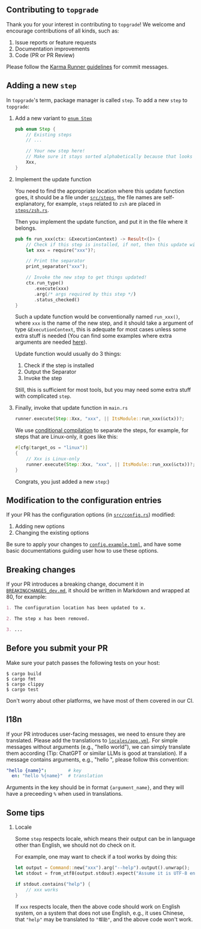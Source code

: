 ## Contributing to `topgrade`

Thank you for your interest in contributing to `topgrade`!
We welcome and encourage contributions of all kinds, such as:

1. Issue reports or feature requests
2. Documentation improvements
3. Code (PR or PR Review)

Please follow the [Karma Runner guidelines](http://karma-runner.github.io/6.2/dev/git-commit-msg.html)
for commit messages.

## Adding a new `step`

In `topgrade`'s term, package manager is called `step`.
To add a new `step` to `topgrade`:

1. Add a new variant to
   [`enum Step`](https://github.com/topgrade-rs/topgrade/blob/cb7adc8ced8a77addf2cb051d18bba9f202ab866/src/config.rs#L100)

   ```rust
   pub enum Step {
       // Existing steps
       // ...

       // Your new step here!
       // Make sure it stays sorted alphabetically because that looks great :)
       Xxx,
   }
   ```

2. Implement the update function

   You need to find the appropriate location where this update function goes, it should be
   a file under [`src/steps`](https://github.com/topgrade-rs/topgrade/tree/master/src/steps),
   the file names are self-explanatory, for example, `step`s related to `zsh` are
   placed in [`steps/zsh.rs`](https://github.com/topgrade-rs/topgrade/blob/master/src/steps/zsh.rs).

   Then you implement the update function, and put it in the file where it belongs.

   ```rust
   pub fn run_xxx(ctx: &ExecutionContext) -> Result<()> {
       // Check if this step is installed, if not, then this update will be skipped.
       let xxx = require("xxx")?;

       // Print the separator
       print_separator("xxx");

       // Invoke the new step to get things updated!
       ctx.run_type()
          .execute(xxx)
          .arg(/* args required by this step */)
          .status_checked()
   }
   ```

   Such a update function would be conventionally named `run_xxx()`, where `xxx`
   is the name of the new step, and it should take a argument of type
   `&ExecutionContext`, this is adequate for most cases unless some extra stuff is
   needed (You can find some examples where extra arguments are needed
   [here](https://github.com/topgrade-rs/topgrade/blob/7e48c5dedcfd5d0124bb9f39079a03e27ed23886/src/main.rs#L201-L219)).

   Update function would usually do 3 things:
   1. Check if the step is installed
   2. Output the Separator
   3. Invoke the step

   Still, this is sufficient for most tools, but you may need some extra stuff
   with complicated `step`.

3. Finally, invoke that update function in `main.rs`

   ```rust
   runner.execute(Step::Xxx, "xxx", || ItsModule::run_xxx(&ctx))?;
   ```

   We use [conditional compilation](https://doc.rust-lang.org/reference/conditional-compilation.html)
   to separate the steps, for example, for steps that are Linux-only, it goes
   like this:

   ```rust
   #[cfg(target_os = "linux")]
   {
       // Xxx is Linux-only
       runner.execute(Step::Xxx, "xxx", || ItsModule::run_xxx(&ctx))?;
   }
   ```

   Congrats, you just added a new `step`:)

## Modification to the configuration entries

If your PR has the configuration options
(in [`src/config.rs`](https://github.com/topgrade-rs/topgrade/blob/master/src/config.rs))
modified:

1. Adding new options
2. Changing the existing options

Be sure to apply your changes to
[`config.example.toml`](https://github.com/topgrade-rs/topgrade/blob/master/config.example.toml),
and have some basic documentations guiding user how to use these options.

## Breaking changes

If your PR introduces a breaking change, document it in [`BREAKINGCHANGES_dev.md`][bc_dev],
it should be written in Markdown and wrapped at 80, for example:

```md
1. The configuration location has been updated to x.

2. The step x has been removed.

3. ...
```

[bc_dev]: https://github.com/topgrade-rs/topgrade/blob/main/BREAKINGCHANGES_dev.md

## Before you submit your PR

Make sure your patch passes the following tests on your host:

```shell
$ cargo build
$ cargo fmt
$ cargo clippy
$ cargo test
```

Don't worry about other platforms, we have most of them covered in our CI.

## I18n

If your PR introduces user-facing messages, we need to ensure they are translated.
Please add the translations to [`locales/app.yml`][app_yml]. For simple messages
without arguments (e.g., "hello world"), we can simply translate them according
(Tip: ChatGPT or similar LLMs is good at translation). If a message contains
arguments, e.g., "hello <NAME>", please follow this convention:

```yml
"hello {name}":        # key
  en: "hello %{name}"  # translation
```

Arguments in the key should be in format `{argument_name}`, and they will have
a preceeding `%` when used in translations.

[app_yml]: https://github.com/topgrade-rs/topgrade/blob/main/locales/app.yml

## Some tips

1. Locale

   Some `step` respects locale, which means their output can be in language other
   than English, we should not do check on it.

   For example, one may want to check if a tool works by doing this:

   ```rust
   let output = Command::new("xxx").arg("--help").output().unwrap();
   let stdout = from_utf8(output.stdout).expect("Assume it is UTF-8 encoded");

   if stdout.contains("help") {
       // xxx works
   }
   ```

   If `xxx` respects locale, then the above code should work on English system,
   on a system that does not use English, e.g., it uses Chinese, that `"help"` may be
   translated to `"帮助"`, and the above code won't work.
